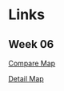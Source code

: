 # Links

## Week 06
[Compare Map](https://andre-bsantos.github.io/Compare_Map/)

[Detail Map](https://andre-bsantos.github.io/Detail_Map/)
